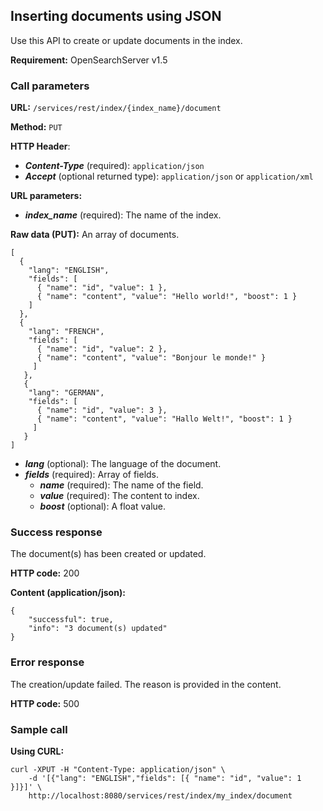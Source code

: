 ## Inserting documents using JSON

Use this API to create or update documents in the index.

**Requirement:** OpenSearchServer v1.5

### Call parameters

**URL:** ```/services/rest/index/{index_name}/document```

**Method:** ```PUT```

**HTTP Header**:
- _**Content-Type**_ (required): ```application/json```
- _**Accept**_ (optional returned type): ```application/json``` or ```application/xml```

**URL parameters:**
- _**index_name**_ (required): The name of the index.

**Raw data (PUT):**
An array of documents.

    [
      {
        "lang": "ENGLISH",
        "fields": [
          { "name": "id", "value": 1 },
          { "name": "content", "value": "Hello world!", "boost": 1 }
        ]
      },
      {
        "lang": "FRENCH",
        "fields": [
          { "name": "id", "value": 2 },
          { "name": "content", "value": "Bonjour le monde!" }
         ]
       },
       {
        "lang": "GERMAN",
        "fields": [
          { "name": "id", "value": 3 },
          { "name": "content", "value": "Hallo Welt!", "boost": 1 }
         ]
       }
    ]
    
- _**lang**_ (optional): The language of the document.
- _**fields**_ (required): Array of fields.
  - _**name**_ (required): The name of the field.
  - _**value**_ (required): The content to index.
  - _**boost**_ (optional): A float value.

### Success response
The document(s) has been created or updated.

**HTTP code:**
200

**Content (application/json):**

    {
        "successful": true,
        "info": "3 document(s) updated"
    }
    

### Error response

The creation/update failed. The reason is provided in the content.

**HTTP code:**
500

### Sample call

**Using CURL:**

    curl -XPUT -H "Content-Type: application/json" \
        -d '[{"lang": "ENGLISH","fields": [{ "name": "id", "value": 1 }]}]' \
        http://localhost:8080/services/rest/index/my_index/document
    
